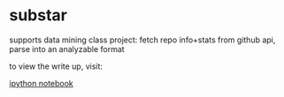 substar
=======

supports data mining class project: fetch repo info+stats from
github api, parse into an analyzable format

to view the write up, visit:

  [ipython notebook](http://nbviewer.ipython.org/github/dchud/substar/blob/master/20140501-dm-talk.ipynb)
